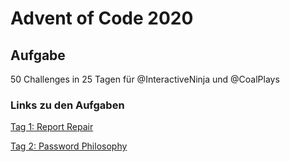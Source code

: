 # Advent of Code 2020


## Aufgabe 

50 Challenges in 25 Tagen für @InteractiveNinja und @CoalPlays


### Links zu den Aufgaben


[Tag 1: Report Repair](01/readme.md)

[Tag 2: Password Philosophy](02/readme.md)

